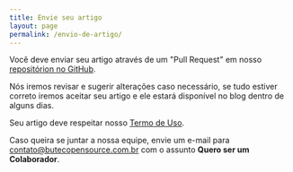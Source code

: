 ```yaml
---
title: Envie seu artigo
layout: page
permalink: /envio-de-artigo/
---
```


Você deve enviar seu artigo através de um "Pull Request" em nosso [repositórion no GitHub](https://github.com/ButecoOpenSource/butecoopensource.github.io).

Nós iremos revisar e sugerir alterações caso necessário, se tudo estiver correto iremos aceitar seu artigo e ele estará disponível no blog dentro de alguns dias.

Seu artigo deve respeitar nosso [Termo de Uso](/termos-de-uso/).

Caso queira se juntar a nossa equipe, envie um e-mail para [contato@butecopensource.com.br](mailto:contato@butecopensource.com.br) com o assunto **Quero ser um Colaborador**.
